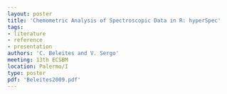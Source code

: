 ```yaml
---
layout: poster
title: 'Chemometric Analysis of Spectroscopic Data in R: hyperSpec'
tags: 
- literature
- reference
- presentation
authors: 'C. Beleites and V. Sergo'
meeting: 13th ECSBM
location: Palermo/I
type: poster
pdf: 'Beleites2009.pdf'
---
```



